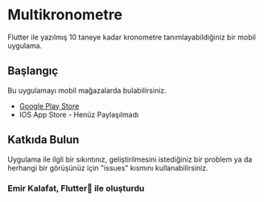 # Multikronometre

Flutter ile yazılmış 10 taneye kadar kronometre tanımlayabildiğiniz bir mobil uygulama.

## Başlangıç

Bu uygulamayı mobil mağazalarda bulabilirsiniz.

- [Google Play Store](https://docs.flutter.dev/get-started/codelab)
- IOS App Store - Henüz Paylaşılmadı

## Katkıda Bulun

Uygulama ile ilgli bir sıkıntınız, geliştirilmesini istediğiniz bir problem ya da herhangi bir görüşünüz için "issues" kısmını kullanabilirsiniz.

### Emir Kalafat, Flutter💙 ile oluşturdu
